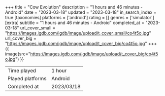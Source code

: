 +++
title = "Cow Evolution"
description = "1 hours and 46 minutes - Android"
date = "2023-03-18"
updated = "2023-03-18"
in_search_index = true
[taxonomies]
platforms = ['android']
rating = []
genres = ['simulator']
[extra]
subtitle = "1 hours and 46 minutes - Android"
completed_at = "2023-03-18"
url_cover_small = "https://images.igdb.com/igdb/image/upload/t_cover_small/co4t5o.jpg"
url_cover_big = "https://images.igdb.com/igdb/image/upload/t_cover_big/co4t5o.jpg"
+++
{{ image(src="https://images.igdb.com/igdb/image/upload/t_cover_big/co4t5o.jpg") }}

|              |            |
| ------------ | ---------- |
| Time played  | 1 hour |
| Played platforms    | Android |
| Completed at | 2023/03/18 |



